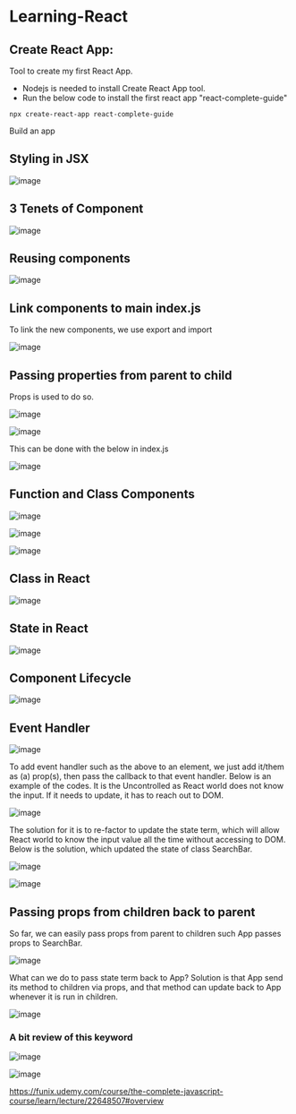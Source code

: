# Learning-React

## Create React App:
Tool to create my first React App.
- Nodejs is needed to install Create React App tool.
- Run the below code to install the first react app "react-complete-guide"

```react
npx create-react-app react-complete-guide
```
Build an app


## Styling in JSX

![image](https://user-images.githubusercontent.com/79841341/181273158-9a2eb8a4-d1da-447a-b9cf-ef5c03988ee7.png)

## 3 Tenets of Component

![image](https://user-images.githubusercontent.com/79841341/181276606-a8684f7c-06ba-4701-bab4-754c39707143.png)

## Reusing components

![image](https://user-images.githubusercontent.com/79841341/184497102-8b4e3ac4-f1d8-401d-b777-cd74f7fa9b83.png)

## Link components to main index.js

To link the new components, we use export and import

![image](https://user-images.githubusercontent.com/79841341/184497477-422c169f-d66a-4908-af75-218705bd5f77.png)

## Passing properties from parent to child

Props is used to do so.

![image](https://user-images.githubusercontent.com/79841341/184497661-d4b0b6ae-c693-4953-9391-4c97ece250a1.png)

![image](https://user-images.githubusercontent.com/79841341/184497675-3d81b6c0-45db-41f2-b37c-0b3f839d0a0f.png)

This can be done with the below in index.js

![image](https://user-images.githubusercontent.com/79841341/184497733-71a97945-fb68-4be5-9908-d0f558ec456d.png)

## Function and Class Components

![image](https://user-images.githubusercontent.com/79841341/184521481-0503d86c-5f5f-4e11-9ca2-d10814522468.png)

![image](https://user-images.githubusercontent.com/79841341/184521514-e222085b-b24b-4147-acde-40e55cefc41b.png)

![image](https://user-images.githubusercontent.com/79841341/184521524-9460d26e-b699-4e8f-837f-1617107c63c2.png)

## Class in React

![image](https://user-images.githubusercontent.com/79841341/184525983-cf0bc380-a3a0-4fa5-8b70-b1532dfbdbd8.png)

## State in React

![image](https://user-images.githubusercontent.com/79841341/184526000-9759af11-1f11-431b-80f7-c19e1cbe5f87.png)

## Component Lifecycle

![image](https://user-images.githubusercontent.com/79841341/184532844-d228c6e9-82fc-4c5b-b69d-a1ae77256c57.png)

## Event Handler

![image](https://user-images.githubusercontent.com/79841341/184541532-237c95ef-93aa-4507-b564-805e0ef6a0fd.png)

To add event handler such as the above to an element, we just add it/them as (a) prop(s), then pass the callback to that event handler. Below is an example of the codes. It is the Uncontrolled as React world does not know the input. If it needs to update, it has to reach out to DOM.

![image](https://user-images.githubusercontent.com/79841341/185620620-25240004-e473-4860-bac4-c7cc90edc535.png)

The solution for it is to re-factor to update the state term, which will allow React world to know the input value all the time without accessing to DOM. Below is the solution, which updated the state of class SearchBar.

![image](https://user-images.githubusercontent.com/79841341/185623552-904fa0ae-a543-4bb0-8200-b57fbf5038bd.png)

![image](https://user-images.githubusercontent.com/79841341/185623690-2b6d3594-7882-4c9e-9efd-2bb065d086b4.png)

## Passing props from children back to parent

So far, we can easily pass props from parent to children such App passes props to SearchBar.

![image](https://user-images.githubusercontent.com/79841341/185623926-27ba7426-4801-4c9c-913c-2a226189cedf.png)

What can we do to pass state term back to App? Solution is that App send its method to children via props, and that method can update back to App whenever it is run in children.

![image](https://user-images.githubusercontent.com/79841341/185624216-b94565d9-2a79-4e6f-9c00-1a15d1c030d7.png)

### A bit review of this keyword

![image](https://user-images.githubusercontent.com/79841341/185629916-47ee10c1-6944-40b5-9c87-a80a7337c702.png)

![image](https://user-images.githubusercontent.com/79841341/185631927-2e05dcad-6941-4c74-a94c-29ab0eba9d48.png)

https://funix.udemy.com/course/the-complete-javascript-course/learn/lecture/22648507#overview



